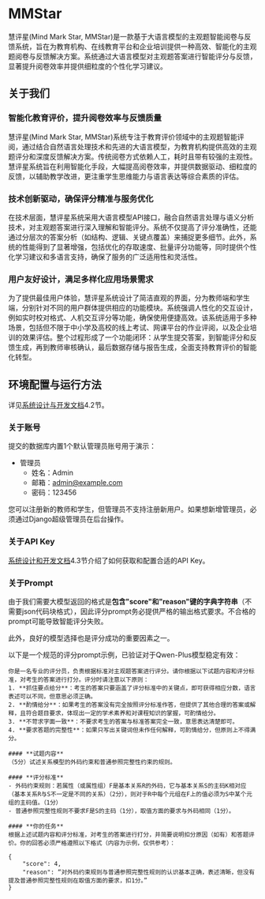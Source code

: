 # MMStar

慧评星(Mind Mark Star, MMStar)是一款基于大语言模型的主观题智能阅卷与反馈系统，旨在为教育机构、在线教育平台和企业培训提供一种高效、智能化的主观题阅卷与反馈解决方案。系统通过大语言模型对主观题答案进行智能评分与反馈，显著提升阅卷效率并提供细粒度的个性化学习建议。

## 关于我们

### 智能化教育评价，提升阅卷效率与反馈质量

慧评星(Mind Mark Star, MMStar)系统专注于教育评价领域中的主观题智能评阅，通过结合自然语言处理技术和先进的大语言模型，为教育机构提供高效的主观题评分和深度反馈解决方案。传统阅卷方式依赖人工，耗时且带有较强的主观性。慧评星系统旨在利用智能化手段，大幅提高阅卷效率，并提供数据驱动、细粒度的反馈，以辅助教学改进，更注重学生思维能力与语言表达等综合素质的评估。

### 技术创新驱动，确保评分精准与服务优化

在技术层面，慧评星系统采用大语言模型API接口，融合自然语言处理与语义分析技术，对主观题答案进行深入理解和智能评分。系统不仅提高了评分准确性，还能通过分层次的答案分析（如结构、逻辑、关键点覆盖）来捕捉更多细节。此外，系统的性能得到了显著增强，包括优化的存取速度、批量评分功能等，同时提供个性化学习建议和多语言支持，确保了服务的广泛适用性和灵活性。

### 用户友好设计，满足多样化应用场景需求

为了提供最佳用户体验，慧评星系统设计了简洁直观的界面，分为教师端和学生端，分别针对不同的用户群体提供相应的功能模块。系统强调人性化的交互设计，例如实时校对格式、人机交互评分等功能，确保使用便捷高效。该系统适用于多种场景，包括但不限于中小学及高校的线上考试、网课平台的作业评阅，以及企业培训的效果评估。整个过程形成了一个功能闭环：从学生提交答案，到智能评分和反馈生成，再到教师审核确认，最后数据存储与报告生成，全面支持教育评价的智能化转型。

## 环境配置与运行方法

详见[系统设计与开发文档](https://github.com/Simona0212/MMStar/blob/main/MMStar%E7%B3%BB%E7%BB%9F%E8%AE%BE%E8%AE%A1%E4%B8%8E%E5%BC%80%E5%8F%91%E6%96%87%E6%A1%A3.pdf)4.2节。

### 关于账号

提交的数据库内置1个默认管理员账号用于演示：

- 管理员
  - 姓名：Admin
  - 邮箱：admin@example.com
  - 密码：123456

您可以注册新的教师和学生，但管理员不支持注册新用户。如果想新增管理员，必须通过Django超级管理员在后台操作。

### 关于API Key

[系统设计和开发文档](https://github.com/Simona0212/MMStar/blob/main/MMStar%E7%B3%BB%E7%BB%9F%E8%AE%BE%E8%AE%A1%E4%B8%8E%E5%BC%80%E5%8F%91%E6%96%87%E6%A1%A3.pdf)4.3节介绍了如何获取和配置合适的API Key。

### 关于Prompt

由于我们需要大模型返回的格式是**包含"score"和"reason"键的字典字符串**（不需要json代码块格式），因此评分prompt务必提供严格的输出格式要求。不合格的prompt可能导致智能评分失败。

此外，良好的模型选择也是评分成功的重要因素之一。

以下是一个规范的评分prompt示例，已验证对于Qwen-Plus模型稳定有效：

```text
你是一名专业的评分员，负责根据标准对主观题答案进行评分。请你根据以下试题内容和评分标准，对考生的答案进行打分。评分时请注意以下原则：  
1. **抓住要点给分**：考生的答案只要涵盖了评分标准中的关键点，即可获得相应分数，语言表述可以不同，但意思必须正确。  
2. **酌情给分**：如果考生的答案没有完全按照评分标准作答，但提供了其他合理的答案或解释，且符合题目要求，体现出一定的学术素养和对课程知识的掌握，可酌情给分。  
3. **不苛求字面一致**：不要求考生的答案与标准答案完全一致，意思表达清楚即可。  
4. **要求答题的完整性**：如果只写出关键词但未作任何解释，可酌情给分，但原则上不得满分。

#### **试题内容**  
（5分）试述关系模型的外码约束和普通参照完整性约束的规则。

#### **评分标准**  
- 外码约束规则：若属性（或属性组）F是基本关系R的外码，它与基本关系S的主码K相对应（基本关系R与S不一定是不同的关系）（2分），则对于R中每个元组在F上的值必须为S中某个元组的主码值。（1分）
- 普通参照完整性规则不要求F是S的主码（1分），取值方面的要求与外码相同（1分）。

#### **你的任务**  
根据上述试题内容和评分标准，对考生的答案进行打分，并简要说明扣分原因（如有）和答题评价。你的回答必须严格遵照以下格式（内容为示例，仅供参考）：

{
    "score": 4,
    "reason": “对外码约束规则与普通参照完整性规则的认识基本正确，表述清晰，但没有提及普通参照完整性规则在取值方面的要求，扣1分。”
}
```

